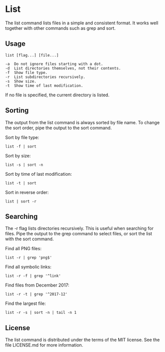 List
====

The list command lists files in a simple and consistent format. It works well
together with other commands such as grep and sort.

Usage
-----

	list [flag...] [file...]

	-a	Do not ignore files starting with a dot.
	-d	List directories themselves, not their contents.
	-f	Show file type.
	-r	List subdirectories recursively.
	-s	Show size.
	-t	Show time of last modification.

If no file is specified, the current directory is listed.

Sorting
-------

The output from the list command is always sorted by file name. To change the
sort order, pipe the output to the sort command.

Sort by file type:

	list -f | sort

Sort by size:

	list -s | sort -n

Sort by time of last modification:

	list -t | sort

Sort in reverse order:

	list | sort -r

Searching
---------

The -r flag lists directories recursively. This is useful when searching for
files. Pipe the output to the grep command to select files, or sort the list
with the sort command.

Find all PNG files:

	list -r | grep 'png$'

Find all symbolic links:

	list -r -f | grep '^link'

Find files from December 2017:

	list -r -t | grep '^2017-12'

Find the largest file:

	list -r -s | sort -n | tail -n 1

License
-------

The list command is distributed under the terms of the MIT license. See the
file LICENSE.md for more information.
